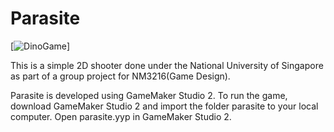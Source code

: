 # Parasite

[![DinoGame](https://github.com/ChenXJ98/parasitegit/images/1.png)]

 This is a simple 2D shooter done under the National University of Singapore as part of a group project for NM3216(Game Design).

 Parasite is developed using GameMaker Studio 2. To run the game, download GameMaker Studio 2 and import the folder parasite to your local computer. Open parasite.yyp in GameMaker Studio 2.